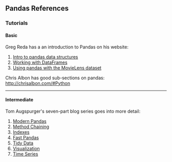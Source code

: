 ## Pandas References

### Tutorials

#### Basic

Greg Reda has a an introduction to Pandas on his website:  

1. [Intro to pandas data structures](http://www.gregreda.com/2013/10/26/intro-to-pandas-data-structures/)
2. [Working with DataFrames](http://www.gregreda.com/2013/10/26/working-with-pandas-dataframes/)
3. [Using pandas with the MovieLens dataset](http://www.gregreda.com/2013/10/26/using-pandas-on-the-movielens-dataset/)

Chris Albon has good sub-sections on pandas:  
http://chrisalbon.com/#Python

---

#### Intermediate

Tom Augspurger's seven-part blog series goes into more detail:

1. [Modern Pandas](http://tomaugspurger.github.io/modern-1.html)
2. [Method Chaining](http://tomaugspurger.github.io/method-chaining.html)
3. [Indexes](http://tomaugspurger.github.io/modern-3-indexes.html)
4. [Fast Pandas](http://tomaugspurger.github.io/modern-4-performance.html)
5. [Tidy Data](http://tomaugspurger.github.io/modern-5-tidy.html)
6. [Visualization](http://tomaugspurger.github.io/modern-6-visualization.html)
7. [Time Series](http://tomaugspurger.github.io/modern-7-timeseries.html)

